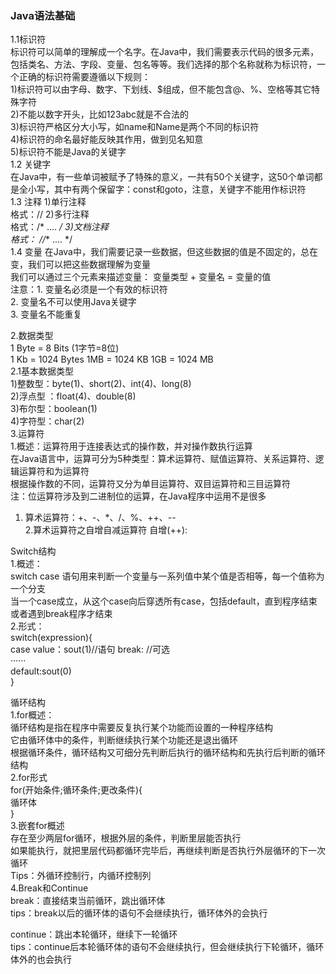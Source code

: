 ### **Java语法基础**
1.1标识符  
标识符可以简单的理解成一个名字。在Java中，我们需要表示代码的很多元素，包括类名、方法、字段、变量、包名等等。我们选择的那个名称就称为标识符，一个正确的标识符需要遵循以下规则：  
1)标识符可以由字母、数字、下划线、$组成，但不能包含@、%、空格等其它特殊字符  
2)不能以数字开头，比如123abc就是不合法的  
3)标识符严格区分大小写，如name和Name是两个不同的标识符  
4)标识符的命名最好能反映其作用，做到见名知意  
5)标识符不能是Java的关键字  
1.2 关键字  
在Java中，有一些单词被赋予了特殊的意义，一共有50个关键字，这50个单词都是全小写，其中有两个保留字：const和goto，注意，关键字不能用作标识符  
1.3 注释
1)单行注释  
格式：//
2)多行注释  
格式：/* .... */
3)文档注释  
格式： //** .... */  
1.4 变量
在Java中，我们需要记录一些数据，但这些数据的值是不固定的，总在变，我们可以把这些数据理解为变量  
我们可以通过三个元素来描述变量： 变量类型 + 变量名 = 变量的值  
注意：1. 变量名必须是一个有效的标识符  
     2. 变量名不可以使用Java关键字  
     3. 变量名不能重复  
  

2.数据类型  
1 Byte = 8 Bits (1字节=8位)  
1 Kb = 1024 Bytes 1MB = 1024 KB 1GB = 1024 MB  
2.1基本数据类型  
1)整数型：byte(1)、short(2)、int(4)、long(8)  
2)浮点型 ：float(4)、double(8)  
3)布尔型：boolean(1)  
4)字符型：char(2)  
3.运算符  
1.概述：运算符用于连接表达式的操作数，并对操作数执行运算  
在Java语言中，运算可分为5种类型：算术运算符、赋值运算符、关系运算符、逻辑运算符和为运算符  
根据操作数的不同，运算符又分为单目运算符、双目运算符和三目运算符  
注：位运算符涉及到二进制位的运算，在Java程序中运用不是很多  
1) 算术运算符：+、-、*、/、%、++、--  
2.算术运算符之自增自减运算符
自增(++):  
  
    
    
    
Switch结构  
1.概述：  
switch case 语句用来判断一个变量与一系列值中某个值是否相等，每一个值称为一个分支  
当一个case成立，从这个case向后穿透所有case，包括default，直到程序结束或者遇到break程序才结束  
2.形式：  
switch(expression){  
case value：sout(1)//语句 break: //可选  
······  
default:sout(0)  
}  
  
循环结构  
1.for概述：  
    循环结构是指在程序中需要反复执行某个功能而设置的一种程序结构  
    它由循环体中的条件，判断继续执行某个功能还是退出循环  
    根据循环条件，循环结构又可细分先判断后执行的循环结构和先执行后判断的循环结构  
2.for形式  
for(开始条件;循环条件;更改条件){  
    循环体      
}  
3.嵌套for概述  
    存在至少两层for循环，根据外层的条件，判断里层能否执行  
    如果能执行，就把里层代码都循环完毕后，再继续判断是否执行外层循环的下一次循环  
    Tips：外循环控制行，内循环控制列  
4.Break和Continue  
break：直接结束当前循环，跳出循环体  
tips：break以后的循环体的语句不会继续执行，循环体外的会执行  
  
continue：跳出本轮循环，继续下一轮循环  
tips：continue后本轮循环体的语句不会继续执行，但会继续执行下轮循环，循环体外的也会执行  




